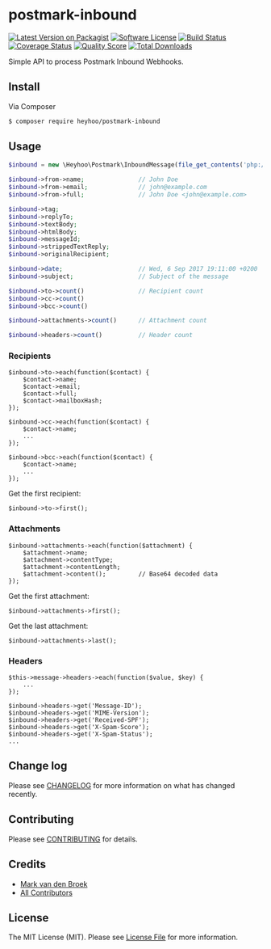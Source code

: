 # postmark-inbound

[![Latest Version on Packagist][ico-version]][link-packagist]
[![Software License][ico-license]](LICENSE.md)
[![Build Status][ico-travis]][link-travis]
[![Coverage Status][ico-scrutinizer]][link-scrutinizer]
[![Quality Score][ico-code-quality]][link-code-quality]
[![Total Downloads][ico-downloads]][link-downloads]

Simple API to process Postmark Inbound Webhooks.

## Install

Via Composer

``` bash
$ composer require heyhoo/postmark-inbound
```

## Usage

``` php
$inbound = new \Heyhoo\Postmark\InboundMessage(file_get_contents('php://input'));

$inbound->from->name;               // John Doe
$inbound->from->email;              // john@example.com
$inbound->from->full;               // John Doe <john@example.com>

$inbound->tag;
$inbound->replyTo;
$inbound->textBody;
$inbound->htmlBody;
$inbound->messageId;
$inbound->strippedTextReply;
$inbound->originalRecipient;

$inbound->date;                     // Wed, 6 Sep 2017 19:11:00 +0200
$inbound->subject;                  // Subject of the message

$inbound->to->count()               // Recipient count
$inbound->cc->count()
$inbound->bcc->count()

$inbound->attachments->count()      // Attachment count

$inbound->headers->count()          // Header count
```

### Recipients

```
$inbound->to->each(function($contact) {
    $contact->name;
    $contact->email;
    $contact->full;
    $contact->mailboxHash;
});

$inbound->cc->each(function($contact) {
    $contact->name;
    ...
});

$inbound->bcc->each(function($contact) {
    $contact->name;
    ...
});
```

Get the first recipient:
```
$inbound->to->first();
```

### Attachments

```
$inbound->attachments->each(function($attachment) {
    $attachment->name;
    $attachment->contentType;
    $attachment->contentLength;     
    $attachment->content();         // Base64 decoded data     
});
```

Get the first attachment:
```
$inbound->attachments->first();
```

Get the last attachment:
```
$inbound->attachments->last();
```

### Headers

```
$this->message->headers->each(function($value, $key) {
    ...
});

$inbound->headers->get('Message-ID');
$inbound->headers->get('MIME-Version');
$inbound->headers->get('Received-SPF');
$inbound->headers->get('X-Spam-Score');
$inbound->headers->get('X-Spam-Status');
...
```

## Change log

Please see [CHANGELOG](CHANGELOG.md) for more information on what has changed recently.

## Contributing

Please see [CONTRIBUTING](CONTRIBUTING.md) for details.

## Credits

- [Mark van den Broek][link-author]
- [All Contributors][link-contributors]

## License

The MIT License (MIT). Please see [License File](LICENSE.md) for more information.

[ico-version]: https://img.shields.io/packagist/v/heyhoo/postmark-inbound.svg?style=flat-square
[ico-license]: https://img.shields.io/badge/license-MIT-brightgreen.svg?style=flat-square
[ico-travis]: https://img.shields.io/travis/heyhoo/postmark-inbound/master.svg?style=flat-square
[ico-scrutinizer]: https://img.shields.io/scrutinizer/coverage/g/heyhoo/postmark-inbound.svg?style=flat-square
[ico-code-quality]: https://img.shields.io/scrutinizer/g/heyhoo/postmark-inbound.svg?style=flat-square
[ico-downloads]: https://img.shields.io/packagist/dt/heyhoo/postmark-inbound.svg?style=flat-square

[link-packagist]: https://packagist.org/packages/heyhoo/postmark-inbound
[link-travis]: https://travis-ci.org/heyhoo/postmark-inbound
[link-scrutinizer]: https://scrutinizer-ci.com/g/heyhoo/postmark-inbound/code-structure
[link-code-quality]: https://scrutinizer-ci.com/g/heyhoo/postmark-inbound
[link-downloads]: https://packagist.org/packages/heyhoo/postmark-inbound
[link-author]: https://github.com/heyhoo
[link-contributors]: ../../contributors
